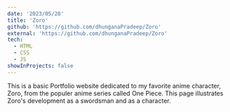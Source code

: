 ```yaml
---
date: '2023/05/28'
title: 'Zoro'
github: 'https://github.com/dhunganaPradeep/Zoro'
external: 'https://github.com/dhunganaPradeep/Zoro'
tech:
  - HTML
  - CSS
  - JS
showInProjects: false
---
```


This is a basic Portfolio website dedicated to my favorite anime character, Zoro, from the populer anime series called One Piece. This page illustrates Zoro's development as a swordsman and as a character.
